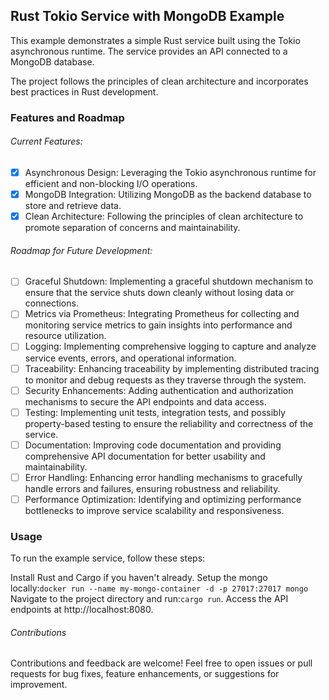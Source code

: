 ## Rust Tokio Service with MongoDB Example
This example demonstrates a simple Rust service built using the Tokio asynchronous runtime. The service provides an API connected to a MongoDB database.

The project follows the principles of clean architecture and incorporates best practices in Rust development.

### Features and Roadmap
###### Current Features:
- [X] Asynchronous Design: Leveraging the Tokio asynchronous runtime for efficient and non-blocking I/O operations.
- [X] MongoDB Integration: Utilizing MongoDB as the backend database to store and retrieve data.
- [X] Clean Architecture: Following the principles of clean architecture to promote separation of concerns and maintainability.
###### Roadmap for Future Development:
- [ ] Graceful Shutdown: Implementing a graceful shutdown mechanism to ensure that the service shuts down cleanly without losing data or connections.
- [ ] Metrics via Prometheus: Integrating Prometheus for collecting and monitoring service metrics to gain insights into performance and resource utilization.
- [ ] Logging: Implementing comprehensive logging to capture and analyze service events, errors, and operational information.
- [ ] Traceability: Enhancing traceability by implementing distributed tracing to monitor and debug requests as they traverse through the system.
- [ ] Security Enhancements: Adding authentication and authorization mechanisms to secure the API endpoints and data access.
- [ ] Testing: Implementing unit tests, integration tests, and possibly property-based testing to ensure the reliability and correctness of the service.
- [ ] Documentation: Improving code documentation and providing comprehensive API documentation for better usability and maintainability.
- [ ] Error Handling: Enhancing error handling mechanisms to gracefully handle errors and failures, ensuring robustness and reliability.
- [ ] Performance Optimization: Identifying and optimizing performance bottlenecks to improve service scalability and responsiveness.

### Usage
To run the example service, follow these steps:

Install Rust and Cargo if you haven't already.
Setup the mongo locally:```docker run --name my-mongo-container -d -p 27017:27017 mongo```
Navigate to the project directory and run:```cargo run```.
Access the API endpoints at http://localhost:8080.

###### Contributions
Contributions and feedback are welcome! Feel free to open issues or pull requests for bug fixes, feature enhancements, or suggestions for improvement.
